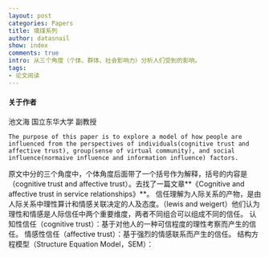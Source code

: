 ```yaml
---
layout: post
categories: Papers
title: 填煤系列
author: datasnail
show: index
comments: true
intro: 从三个角度（个体、群体、社会影响力）分析人们受到的影响。
tags:
- 论文阅读
---
```


#### 关于作者
池文海 国立东华大学 副教授

```
The purpose of this paper is to explore a model of how people are influenced from the perspectives of individuals(cognitive trust and affective trust), group(sense of virtual community), and social influence(normaive influence and information influence) factors.
```
原文中分的三个角度中，个体角度后面带了一个括号作为解释，括号的内容是（cognitive trust and affective trust）。去找了一篇文章**《Cognitive and affective trust in service relationships》**。
信任理解为人际关系的产物，是由人际关系中理性算计和情感关联决定的人及态度。（lewis and weigert）他们认为理性和情感是人际信任中两个重要维度，两者不同组合可以组成不同的信任。
认知性信任（cognitive trust）：基于对他人的一种可信程度的理性考察而产生的信任。
情感性信任（affective trust）：基于强烈的情感联系而产生的信任。
结构方程模型（Structure Equation Model，SEM）：